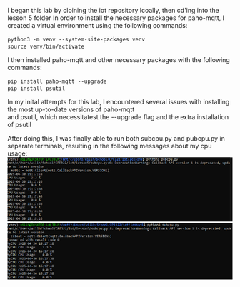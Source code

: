 I began this lab by cloining the iot repository lcoally, then cd'ing into the lesson 5 folder
In order to install the necessary packages for paho-mqtt, I created a virtual environment using the following commands:
```
python3 -m venv --system-site-packages venv
source venv/bin/activate
```

I then installed paho-mqtt and other necessary packages with the following commands:

```
pip install paho-mqtt --upgrade
pip install psutil
```
In my inital attempts for this lab, I encountered several issues with installing the most up-to-date versions of paho-mqtt   
and psutil, which necessitatest the --upgrade flag and the extra installation of psutil

After doing this, I was finally able to run both subcpu.py and pubcpu.py in separate terminals, resulting in the following messages about my cpu usage:  
![terminal1](Lab5ss1.PNG)
![terminal2](lab5ss2.PNG)
